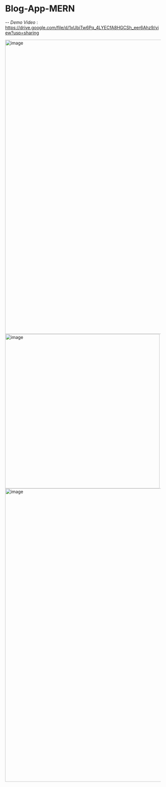 # Blog-App-MERN


-- *Demo Video* : https://drive.google.com/file/d/1xUbiTw6Pq_4LYECfA8HGCSh_eer6Ahz9/view?usp=sharing



<img width="953" alt="image" src="https://github.com/shalinichahar/Blog-App-MERN/assets/70834279/50f3cb93-9082-455d-b658-dc8038fc3d79">
<img width="500" alt="image" src="https://github.com/shalinichahar/Blog-App-MERN/assets/70834279/c1bd59f6-1294-4423-b71b-3a3ae7ec16c5">
<img width="950" alt="image" src="https://github.com/shalinichahar/Blog-App-MERN/assets/70834279/6c673d99-e332-49ba-b192-a1a95d3b4ade">

